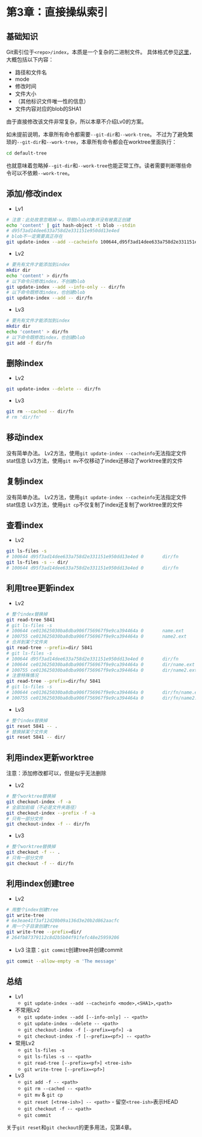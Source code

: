 # 第3章：直接操纵索引

## 基础知识

Git索引位于`<repo>/index`，本质是一个复杂的二进制文件。
具体格式参见[这里](https://github.com/git/git/blob/master/Documentation/technical/index-format.txt)，大概包括以下内容：
- 路径和文件名
- mode
- 修改时间
- 文件大小
- （其他标识文件唯一性的信息）
- 文件内容对应的blob的SHA1

由于直接修改该文件非常复杂，所以本章不介绍Lv0的方案。

如未提前说明，本章所有命令都需要`--git-dir`和`--work-tree`。
不过为了避免繁琐的`--git-dir`和`--work-tree`，本章所有命令都会在worktree里面执行：
```bash
cd default-tree
```
也就意味着忽略掉`--git-dir`和`--work-tree`也能正常工作。读者需要判断哪些命令可以不依赖`--work-tree`。

## 添加/修改index

- Lv1
```bash
# 注意：此处故意忽略掉-w，导致blob对象并没有被真正创建
echo 'content' | git hash-object -t blob --stdin
# d95f3ad14dee633a758d2e331151e950dd13e4ed
# blob不一定需要真正存在
git update-index --add --cacheinfo 100644,d95f3ad14dee633a758d2e331151e950dd13e4ed,dir/fn
```

- Lv2
```bash
# 要先有文件才能添加到index
mkdir dir
echo 'content' > dir/fn
# 以下命令只修改index，不创建blob
git update-index --add --info-only -- dir/fn
# 以下命令既修改index，也创建blob
git update-index --add -- dir/fn
```

- Lv3
```bash
# 要先有文件才能添加到index
mkdir dir
echo 'content' > dir/fn
# 以下命令既修改index，也创建blob
git add -f dir/fn
```

## 删除index

- Lv2
```bash
git update-index --delete -- dir/fn
```

- Lv3
```bash
git rm --cached -- dir/fn
# rm 'dir/fn'
```

## 移动index

没有简单办法。
Lv2方法，使用`git update-index --cacheinfo`无法指定文件stat信息
Lv3方法，使用`git mv`不仅移动了index还移动了worktree里的文件

## 复制index

没有简单办法。
Lv2方法，使用`git update-index --cacheinfo`无法指定文件stat信息
Lv3方法，使用`git cp`不仅复制了index还复制了worktree里的文件

## 查看index

- Lv2
```bash
git ls-files -s
# 100644 d95f3ad14dee633a758d2e331151e950dd13e4ed 0       dir/fn
git ls-files -s -- dir/
# 100644 d95f3ad14dee633a758d2e331151e950dd13e4ed 0       dir/fn
```

## 利用tree更新index

- Lv2
```bash
# 整个index替换掉
git read-tree 5841
# git ls-files -s
# 100644 ce013625030ba8dba906f756967f9e9ca394464a 0       name.ext
# 100755 ce013625030ba8dba906f756967f9e9ca394464a 0       name2.ext
# 合并到某个文件夹
git read-tree --prefix=dir/ 5841
# git ls-files -s
# 100644 d95f3ad14dee633a758d2e331151e950dd13e4ed 0       dir/fn
# 100644 ce013625030ba8dba906f756967f9e9ca394464a 0       dir/name.ext
# 100755 ce013625030ba8dba906f756967f9e9ca394464a 0       dir/name2.ext
# 注意特殊情况
git read-tree --prefix=dir/fn/ 5841
# git ls-files -s
# 100644 ce013625030ba8dba906f756967f9e9ca394464a 0       dir/fn/name.ext
# 100755 ce013625030ba8dba906f756967f9e9ca394464a 0       dir/fn/name2.ext
```

- Lv3
```bash
# 整个index替换掉
git reset 5841 -- .
# 替换掉某个文件夹
git reset 5841 -- dir/
```

## 利用index更新worktree

注意：添加修改都可以，但是似乎无法删除

- Lv2
```bash
# 整个worktree替换掉
git checkout-index -f -a
# 全部加前缀（不必是文件夹路径）
git checkout-index --prefix -f -a
# 只有一部分文件
git checkout-index -f -- dir/fn
```

- Lv3
```bash
# 整个worktree替换掉
git checkout -f -- .
# 只有一部分文件
git checkout -f -- dir/fn
```

## 利用index创建tree

- Lv2
```bash
# 用整个index创建tree
git write-tree
# 6e3eae41f3af12d20b09a136d3e20b2d862aacfc
# 用一个子目录创建tree
git write-tree --prefix=dir/
# 264fb87379112c8d2b5b04f91fefc48e25959206
```

- Lv3
注意：`git commit`创建tree并创建commit
```bash
git commit --allow-empty -m 'The message'
```

## 总结

- Lv1
  - `git update-index --add --cacheinfo <mode>,<SHA1>,<path>`
- 不常用Lv2
  - `git update-index --add [--info-only] -- <path>`
  - `git update-index --delete -- <path>`
  - `git checkout-index -f [--prefix=<pf>] -a`
  - `git checkout-index -f [--prefix=<pf>] -- <path>`
- 常用Lv2
  - `git ls-files -s`
  - `git ls-files -s -- <path>`
  - `git read-tree [--prefix=<pf>] <tree-ish>`
  - `git write-tree [--prefix=<pf>]`
- Lv3
  - `git add -f -- <path>`
  - `git rm --cached -- <path>`
  - `git mv` & `git cp`
  - `git reset [<tree-ish>] -- <path>` - 留空`<tree-ish>`表示HEAD
  - `git checkout -f -- <path>`
  - `git commit`

关于`git reset`和`git checkout`的更多用法，见第4章。

